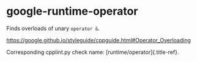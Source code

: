 # google-runtime-operator

Finds overloads of unary `operator &`.

<https://google.github.io/styleguide/cppguide.html#Operator_Overloading>

Corresponding cpplint.py check name: [runtime/operator]{.title-ref}.
